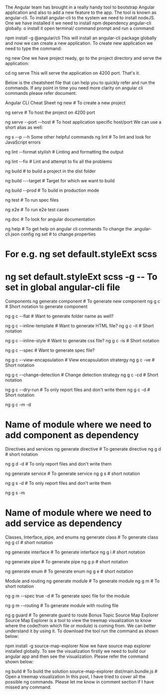 The Angular team has brought in a really handy tool to bootstrap Angular application and also to add a new feature to the app. The tool is known as angular-cli.
To install angular-cli to the system we need to install nodeJS. One we have installed it we need to install npm dependency angular-cli globally. o install it open terminal/ command prompt and run a command:

npm install -g @angular/cli
This will install an angular-cli package globally and now we can create a new application. To create new application we need to type the command:

ng new <Project name>
One we have project ready, go to the project directory and serve the application:

cd <Project name>
ng serve
This will serve the application on 4200 port. That's it.

Below is the cheatsheet file that can help you to quickly refer and run the commands. If any point in time you need more clarity on angular cli commands please refer document.

Angular CLI Cheat Sheet
ng new <project name>  # To create a new project

ng serve  # To host the project on 4200 port

ng serve --port <port no> --host <host name> # To host application specific host/port
We can use a short alias as well:

ng s --p <port no> --h <hostname>
Some other helpful commands
ng lint # To lint and look for JavaScript errors

ng lint --format stylish # Linting and formatting the output

ng lint --fix # Lint and attempt to fix all the problems

ng build # to build a project in the dist folder

ng build ---target <target name> # Target for which we want to build

ng build --prod # To build in production mode

ng test # To run spec files

ng e2e # To run e2e test cases

ng doc # To look for angular documentation

ng help # To get help on angular cli commands
To change the .angular-cli.json config
ng set # to change properties

# For e.g. ng set default.styleExt scss
# ng set default.styleExt scss -g -- To set in global angular-cli file
Components
ng generate component <component name> # To generate new component
ng g c <component name> # Short notation to generate component

ng g c <component name> --flat # Want to generate folder name as well?

ng g c <component name> --inline-template # Want to generate HTML file?
ng g c <component name> -it # Short notation

ng g c <component name> --inline-style # Want to generate css file?
ng g c <component name> -is # Short notation

ng g c <component name> --spec # Want to generate spec file?

ng g c <component name> --view-encapsulation # View encapsulation stratergy
ng g c <component name> -ve # Short notation

ng g c <component name> --change-detection # Change detection strategy
ng g c <component name> -cd # Short notation

ng g c <component name> --dry-run # To only report files and don't write them
ng g c <component name> -d # Short notation


ng g c <component name> -m <module name> -d 
# Name of module where we need to add component as dependency
Directives and services
ng generate directive <directive-name> # To generate directive
ng g d <directive-name> # short notation

ng g d <directive-name> -d # To only report files and don't write them

ng generate service <service-name> # To generate service
ng g s <service-name> # short notation

ng g s <service-name> -d # To only report files and don't write them

ng g s <service-name> -m <module name> 
# Name of module where we need to add service as dependency
Classes, Interface, pipe, and enums
ng generate class <class name> # To generate class
ng g cl <class name> # short notation

ng generate interface <interface name> # To generate interface
ng g i <interface name> # short notation

ng generate pipe <pipe name> # To generate pipe
ng g p <pipe name> # short notation

ng generate enum <enum name> # To generate enum
ng g e <enum name> # short notation

Module and routing
ng generate module <module name> # To generate module
ng g m <module name> # To short notation

ng g m <module name> --spec true -d # To generate spec file for the module

ng g m <module name> --routing # To generate module with routing file

ng g guard <guard name> # To generate guard to route
Bonus Topic
Source Map Explorer
Source Map Explorer is a tool to view the treemap visualization to know where the code(from which file or module) is coming from. We can better understand it by using it. To download the tool run the command as shown below:

npm install -g source-map-explorer
Now we have source map explorer installed globally. To see the visualization firstly we need to build our angular app and then see the visualization. Please refer the command shown below:

ng build # To build the solution
source-map-explorer dist/main.bundle.js # Open a treemap visualization
In this post, I have tried to cover all the possible ng commands. Please let me know in comment section if I have missed any command.
